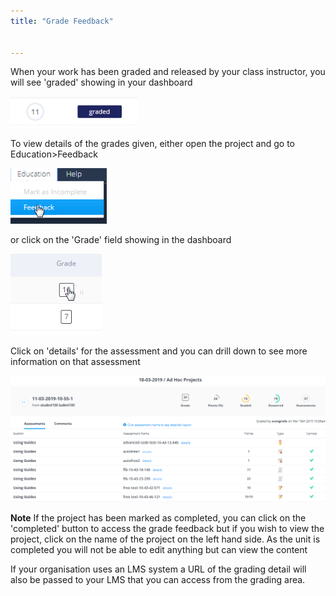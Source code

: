 ```yaml
---
title: "Grade Feedback"


---
```


When your work has been graded and released by your class instructor, you will see 'graded' showing in your dashboard

<img alt="graded work" src="/img/graded.png" class="simple"/>

To view details of the grades given, either open the project and go to Education>Feedback

<img alt="feedback" src="/img/feedback.png" class="simple"/>

or click on the 'Grade' field showing in the dashboard

<img alt="access grades" src="/img/accessgrades.png" class="simple"/>

Click on 'details' for the assessment and you can drill down to see more information on that assessment

<img alt="grade detail" src="/img/gradedetail.png" class="simple"/>

**Note** If the project has been marked as completed, you can click on the 'completed' button to access the grade feedback but if you wish to view the project, click on the name of the project on the left hand side. As the unit is completed you will not be able to edit anything but can view the content

If your organisation uses an LMS system a URL of the grading detail will also be passed to your LMS that you can access from the grading area.





